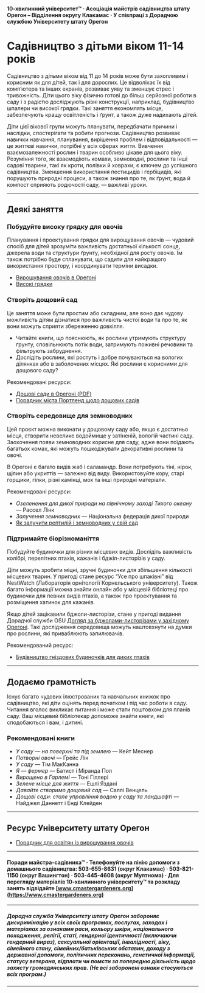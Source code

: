 #### 10-хвилинний університет™ · Асоціація майстрів садівництва штату Орегон – Відділення округу Клакамас · У співпраці з Дорадчою службою Університету штату Орегон

# Садівництво з дітьми віком 11-14 років

Садівництво з дітьми віком від 11 до 14 років може бути захопливим і корисним як для дітей, так і для дорослих. Це відволікає їх від комп’ютера та інших екранів, розвиває уяву та зменшує стрес і тривожність. Діти цього віку фізично готові до більш серйозної роботи в саду і з радістю досліджують різні конструкції, наприклад, будівництво шпалери чи високої грядки. Такі заняття економлять місце, забезпечують кращу освітленість і ґрунт, а також дуже надихають дітей.

Діти цієї вікової групи можуть планувати, передбачати причини і наслідки, спостерігати та робити прогнози. Садівництво розвиває навички навчання, планування, вирішення проблем і відповідальності — це життєві навички, потрібні у всіх сферах життя. Вивчення взаємозалежності рослин і тварин особливо цікаве для цього віку. Розуміння того, як взаємодіють комахи, земноводні, рослини та інші садові тварини, такі як кроти, полівки й ховрахи, є ключем до успішного садівництва. Зменшення використання пестицидів і гербіцидів, які порушують природні процеси, а також знання про те, як ґрунт, вода й компост сприяють родючості саду, — важливі уроки.

---

## Деякі заняття

### Побудуйте високу грядку для овочів

Планування і проектування грядки для вирощування овочів — чудовий спосіб для дітей зрозуміти важливість достатньої кількості сонця, джерела води та структури ґрунту, необхідної для росту овочів. Їм також потрібно буде спланувати, що садити для найкращого використання простору, і координувати терміни висадки.

- [Вирощування овочів в Орегоні](https://catalog.extension.oregonstate.edu/sites/catalog/files/project/pdf/ec871.pdf)
- [Високі грядки](https://catalog.extension.oregonstate.edu/fs270)

### Створіть дощовий сад

Це заняття може бути простим або складним, але воно дає чудову можливість дітям дізнатися про важливість чистої води та про те, як вони можуть сприяти збереженню довкілля.

- Читайте книги, що пояснюють, як рослини утримують структуру ґрунту, сповільнюють потік води, затримують поживні речовини та фільтрують забруднення.
- Дослідіть рослини, які ростуть і добре почуваються на вологих ділянках або в заболочених місцях. Які рослини є корисними для дощового саду?

Рекомендовані ресурси:
- [Дощові сади в Орегоні (PDF)](https://seagrant.oregonstate.edu/sgpubs/oregon-rain-garden-guide)
- [Порадник міста Портленд щодо дощових садів](https://www.portlandoregon.gov/bes/article/188636)

### Створіть середовище для земноводних

Цей проєкт можна виконати у дощовому саду або, якщо є достатньо місця, створити невелике водоймище у затіненій, вологій частині саду. Заохочення появи земноводних корисне для саду, адже вони поїдають багатьох комах, які можуть пошкоджувати декоративні рослини та овочі.

В Орегоні є багато видів жаб і саламандр. Вони потребують тіні, нірок, щілин або укриттів — залежно від виду. Використовуйте кору, старі горщики, гілки, різні камінці, мох та інші природні матеріали.

Рекомендовані ресурси:
- *Озеленення для дикої природи на північному заході Тихого океану* — Рассел Лінк
- *Залучення земноводних* — Національна федерація дикої природи
- [Як залучити рептилій і земноводних у свій сад](https://www.google.com/search?q=why+are+amphibians+beneficial+to+the+garden+in+oregon%3Aedu)

### Підтримайте біорізноманіття

Побудуйте будиночки для різних місцевих видів. Дослідіть важливість колібрі, перелітних птахів, кажанів і бджіл-листорізів у саду.

Діти можуть зробити міцні, зручні будиночки для збільшення кількості місцевих тварин. У пригоді стане ресурс “Усе про шпаківні” від NestWatch (Лабораторія орнітології Корнельського університету). Також багато інформації можна знайти онлайн або у місцевій бібліотеці про будиночки для певних видів птахів, а також про проектування та розміщення хатинок для кажанів.

Якщо дітей зацікавили бджоли-листорізи, стане у пригоді видання Дорадчої служби OSU [Догляд за бджолами-листорізами у західному Орегоні](https://catalog.extension.oregonstate.edu/em9130). Такі дослідження середовища можуть наштовхнути на думки про рослини, які приваблюють запилювачів.

Рекомендований ресурс:
- [Будівництво гніздових будиночків для диких птахів](https://catalog.extension.oregonstate.edu/ec1556)

---

## Додаємо грамотність

Існує багато чудових ілюстрованих та навчальних книжок про садівництво, які діти оцінять перед початком і під час роботи в саду. Читання вголос викликає питання і може стати поштовхом для планів саду. Ваш місцевий бібліотекар допоможе знайти книги, які сподобаються і вам, і дитині.

### Рекомендовані книги

- *У саду — на поверхні та під землею* — Кейт Меснер
- *Потворні овочі* — Ґрейс Лін
- *У саду* — Тім МакКанна
- *Я — фермер* — Батист і Міранда Пол
- *Вирощено в Гарлемі* — Тоні Гіллері
- *Зелене місце для життя* — Ешлі Яздані
- *Давайте створимо дощовий сад* — Саллі Венцель
- *Дощові сади: стале управління водою у саду та ландшафті* — Найджел Даннетт і Енді Клейден

---

## Ресурс Університету штату Орегон

- [Порадник для освітян із вирощування овочів](https://catalog.extension.oregonstate.edu/em9032)

---

#### Поради майстра-садівника™ · Телефонуйте на лінію допомоги з домашнього садівництва: 503-655-8631 (округ Клакамас) · 503-821-1150 (округ Вашингтон) · 503-445-4608 (округ Мултнома) · Для перегляду матеріалів 10-хвилинного університету™ та розкладу занять відвідайте [www.cmastergardeners.org](https://www.cmastergardeners.org)

---

##### Дорадча служба Університету штату Орегон забороняє дискримінацію у всіх своїх програмах, послугах, заходах і матеріалах за ознаками раси, кольору шкіри, національного походження, релігії, статі, гендерної ідентичності (включаючи гендерний вираз), сексуальної орієнтації, інвалідності, віку, сімейного стану, сімейних/батьківських обставин, доходу з державної допомоги, політичних переконань, генетичної інформації, статусу ветерана, відплати чи помсти за попередню діяльність щодо захисту громадянських прав. (Не всі заборонені ознаки стосуються всіх програм.)
---
